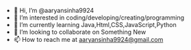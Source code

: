 - 👋 Hi, I’m @aaryansinha9924
- 👀 I’m interested in coding/developing/creating/programming
- 🌱 I’m currently learning Java,Html,CSS,JavaScript,Python
- 💞️ I’m looking to collaborate on Something New
- 📫 How to reach me at aaryansinha9924@gmail.com

<!---
aaryansinha9924/aaryansinha9924 is a ✨ special ✨ repository because its `README.md` (this file) appears on your GitHub profile.
You can click the Preview link to take a look at your changes.
--->
